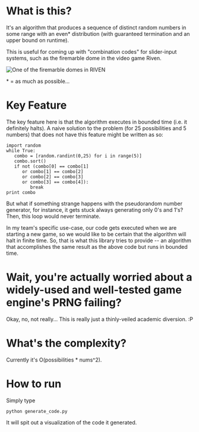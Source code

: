 What is this?
=============

It's an algorithm that produces a sequence of distinct random numbers in some range with an even\* distribution (with guaranteed termination and an upper bound on runtime).

This is useful for coming up with "combination codes" for slider-input systems, such as the firemarble dome in the video game Riven.

![One of the firemarble domes in RIVEN](https://raw.github.com/philip-peterson/slider-combo/master/dome.png)

\* = as much as possible...

Key Feature
====

The key feature here is that the algorithm executes in bounded time (i.e. it definitely halts). A naive solution to the problem (for 25 possibilities and 5 numbers) that does not have this feature might be written as so:

```
import random
while True:
   combo = [random.randint(0,25) for i in range(5)]
   combo.sort()
   if not (combo[0] == combo[1]
      or combo[1] == combo[2]
      or combo[2] == combo[3]
      or combo[3] == combo[4]):
         break
print combo
````

But what if something strange happens with the pseudorandom number generator, for instance, it gets stuck always generating only 0's and 1's? Then, this loop would never terminate.

In my team's specific use-case, our code gets executed when we are starting a new game, so we would like to be certain that the algorithm will halt in finite time. So, that is what this library tries to provide -- an algorithm that accomplishes the same result as the above code but runs in bounded time.

Wait, you're actually worried about a widely-used and well-tested game engine's PRNG failing?
==========

Okay, no, not really... This is really just a thinly-veiled academic diversion. :P

What's the complexity?
======================
Currently it's O(possibilities * nums^2).

How to run
==========

Simply type

```
python generate_code.py
```

It will spit out a visualization of the code it generated.
